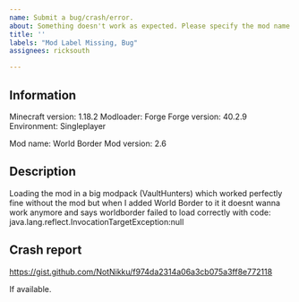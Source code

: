```yaml
---
name: Submit a bug/crash/error.
about: Something doesn't work as expected. Please specify the mod name and provide a crash report if possible.
title: ''
labels: "Mod Label Missing, Bug"
assignees: ricksouth

---
```


## **Information**
Minecraft version: 1.18.2
Modloader: Forge
Forge version: 40.2.9
Environment: Singleplayer

Mod name: World Border
Mod version: 2.6


## **Description**
Loading the mod in a big modpack (VaultHunters) which worked perfectly fine without the mod but when I added World Border to it it doesnt wanna work anymore and says worldborder failed to load correctly with code: java.lang.reflect.InvocationTargetException:null


## **Crash report**
https://gist.github.com/NotNikku/f974da2314a06a3cb075a3ff8e772118

If available.
